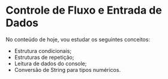 # Controle de Fluxo e Entrada de Dados

No conteúdo de hoje, vou estudar os seguintes conceitos:

- Estrutura condicionais;
- Estruturas de repetição;
- Leitura de dados do console;
- Conversão de String para tipos numéricos.
